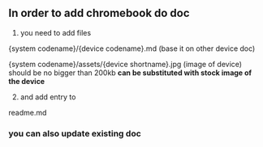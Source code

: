 ## In order to add chromebook do doc

1. you need to add files

{system codename}/{device codename}.md (base it on other device doc)

{system codename}/assets/{device shortname}.jpg (image of device)
should be no bigger than 200kb
**can be substituted with stock image of the device**

2. and add entry to

readme.md

### you can also update existing doc
